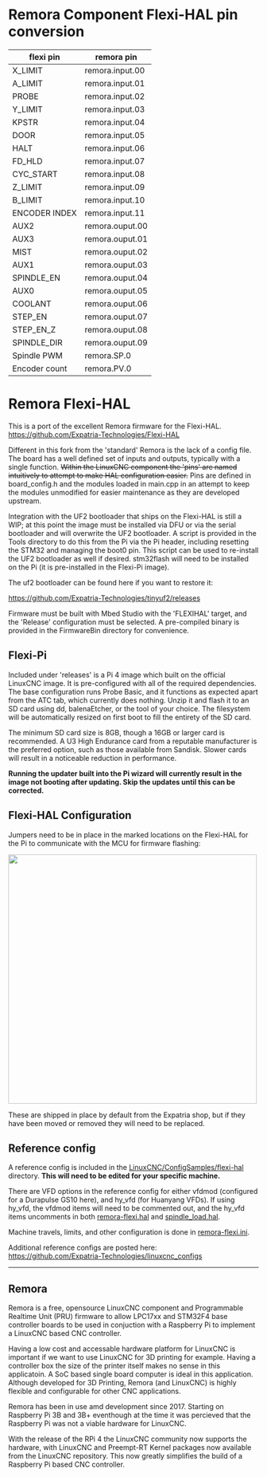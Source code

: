 # Remora Component Flexi-HAL pin conversion

flexi pin 	  |  remora pin
--------- | --------------
 X_LIMIT |  remora.input.00
 A_LIMIT | remora.input.01
 PROBE | remora.input.02
 Y_LIMIT | remora.input.03
 KPSTR | remora.input.04
 DOOR | remora.input.05
 HALT | remora.input.06
 FD_HLD | remora.input.07
 CYC_START | remora.input.08
 Z_LIMIT | remora.input.09
 B_LIMIT | remora.input.10
 ENCODER INDEX | remora.input.11
  AUX2 | remora.ouput.00
 AUX3 | remora.ouput.01
 MIST | remora.ouput.02
 AUX1 | remora.ouput.03
 SPINDLE_EN | remora.ouput.04
 AUX0 | remora.ouput.05
 COOLANT | remora.ouput.06
 STEP_EN | remora.ouput.07
 STEP_EN_Z | remora.ouput.08
 SPINDLE_DIR |  remora.ouput.09
 Spindle PWM | remora.SP.0
 Encoder count | remora.PV.0


# Remora Flexi-HAL

This is a port of the excellent Remora firmware for the Flexi-HAL.  
https://github.com/Expatria-Technologies/Flexi-HAL

Different in this fork from the 'standard' Remora is the lack of a config file. The board has a well defined set of inputs and outputs, typically with a single function. ~~Within the LinuxCNC component the 'pins' are named intuitively to attempt to make HAL configuration easier.~~ Pins are defined in board_config.h and the modules loaded in main.cpp in an attempt to keep the modules unmodified for easier maintenance as they are developed upstream.

Integration with the UF2 bootloader that ships on the Flexi-HAL is still a WIP; at this point the image must be installed via DFU or via the serial bootloader and will overwrite the UF2 bootloader. A script is provided in the Tools directory to do this from the Pi via the Pi header, including resetting the STM32 and managing the boot0 pin. This script can be used to re-install the UF2 bootloader as well if desired. stm32flash will need to be installed on the Pi (it is pre-installed in the Flexi-Pi image).

The uf2 bootloader can be found here if you want to restore it:

https://github.com/Expatria-Technologies/tinyuf2/releases

Firmware must be built with Mbed Studio with the 'FLEXIHAL' target, and the 'Release' configuration must be selected. A pre-compiled binary is provided in the FirmwareBin directory for convenience. 


## Flexi-Pi 

Included under 'releases' is a Pi 4 image which built on the official LinuxCNC image. It is pre-configured with all of the required dependencies. The base configuration runs Probe Basic, and it functions as expected apart from the ATC tab, which currently does nothing. Unzip it and flash it to an SD card using dd, balenaEtcher, or the tool of your choice. The filesystem will be automatically resized on first boot to fill the entirety of the SD card. 

The minimum SD card size is 8GB, though a 16GB or larger card is recommended. A U3 High Endurance card from a reputable manufacturer is the preferred option, such as those available from Sandisk. Slower cards will result in a noticeable reduction in performance. 

**Running the updater built into the Pi wizard will currently result in the image not booting after updating. Skip the updates until this can be corrected.** 

## Flexi-HAL Configuration
Jumpers need to be in place in the marked locations on the Flexi-HAL for the Pi to communicate with the MCU for firmware flashing:

<img src="/Images/Jumper_locations.png" width="500">

These are shipped in place by default from the Expatria shop, but if they have been moved or removed they will need to be replaced. 


## Reference config
A reference config is included in the [LinuxCNC/ConfigSamples/flexi-hal](./LinuxCNC/ConfigSamples/flexi-hal) directory. **This will need to be edited for your specific machine.** 

There are VFD options in the reference config for either vfdmod (configured for a Durapulse GS10 here), and hy_vfd (for Huanyang VFDs). If using hy_vfd, the vfdmod items will need to be commented out, and the hy_vfd items uncomments in both [remora-flexi.hal](./LinuxCNC/ConfigSamples/flexi-hal/remora-flexi.hal) and [spindle_load.hal](./LinuxCNC/ConfigSamples/flexi-hal/spindle_load.hal). 

Machine travels, limits, and other configuration is done in [remora-flexi.ini](./LinuxCNC/ConfigSamples/flexi-hal/remora-flexi.ini).

Additional reference configs are posted here:   
https://github.com/Expatria-Technologies/linuxcnc_configs 
 
---
## Remora
Remora is a free, opensource LinuxCNC component and Programmable Realtime Unit (PRU) firmware to allow LPC17xx and STM32F4 base controller boards to be used in conjuction with a Raspberry Pi to implement a LinuxCNC based CNC controller.

Having a low cost and accessable hardware platform for LinuxCNC is important if we want to use LinuxCNC for 3D printing for example. Having a controller box the size of the printer itself makes no sense in this applicatoin. A SoC based single board computer is ideal in this application. Although developed for 3D Printing, Remora (and LinuxCNC) is highly flexible and configurable for other CNC applications.

Remora has been in use amd development since 2017. Starting on Raspberry Pi 3B and 3B+ eventhough at the time it was percieved that the Raspberry Pi was not a viable hardware for LinuxCNC.

With the release of the RPi 4 the LinuxCNC community now supports the hardware, with LinuxCNC and Preempt-RT Kernel packages now available from the LinuxCNC repository. This now greatly simplifies the build of a Raspberry Pi based CNC controller.
